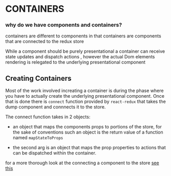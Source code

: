 # CONTAINERS

### why do we have components and containers?

containers are different to components in that containers are components that are connected to the redux store

While a component should be purely presentational a container can receive state updates and dispatch actions , however the actual Dom elements rendering is relegated to the underlying presentational component

## Creating Containers

Most of the work involved increating a container is during the phase where you have to actually create the underlying presentational component. Once that is done there is `connect` function provided by `react-redux` that takes the dump component and connnects it to the store.

The connect function takes in 2 objects:

- an object that maps the components props to portions of the store, for the sake of conventions such an object is the return value of a function named `mapStateToProps`

- the second arg is an object that maps the prop properties to actions that can be dispatched within the container.

for a more thorough look at the connecting a component to the store [see this]()
